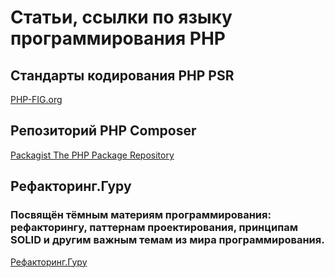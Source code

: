 # Статьи, ссылки по языку программирования PHP

## Стандарты кодирования PHP PSR

[PHP-FIG.org](https://www.php-fig.org/psr/)

## Репозиторий PHP Composer

[Packagist The PHP Package Repository](https://packagist.org/)

## Рефакторинг.Гуру 
### Посвящён тёмным материям программирования: рефакторингу, паттернам проектирования, принципам SOLID и другим важным темам из мира программирования.
[Рефакторинг.Гуру](https://refactoring.guru/ru)
